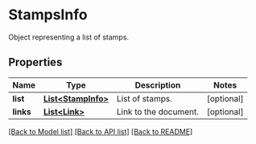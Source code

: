 ﻿
# StampsInfo
Object representing a list of stamps.

## Properties
Name | Type | Description | Notes
------------ | ------------- | ------------- | -------------
**list** | [**List&lt;StampInfo&gt;**](StampInfo.md) | List of stamps. | [optional]
**links** | [**List&lt;Link&gt;**](Link.md) | Link to the document. | [optional]


[[Back to Model list]](../../README.md#documentation-for-models) [[Back to API list]](../../README.md#documentation-for-api-endpoints) [[Back to README]](../../README.md)


